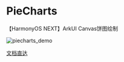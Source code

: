 # PieCharts
【HarmonyOS NEXT】ArkUI Canvas饼图绘制

![piecharts_demo](https://github.com/devhusky/PieCharts/assets/16683907/60eaac7b-43ee-471c-9010-e62042536a04)

[文档直达](https://www.jianshu.com/p/4f0fd80abad2)

